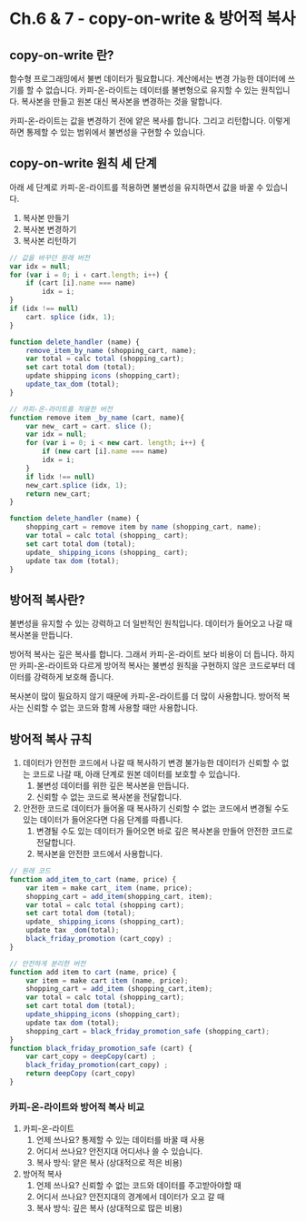 # Ch.6 & 7 - copy-on-write & 방어적 복사

## copy-on-write 란?

함수형 프로그래밍에서 불변 데이터가 필요합니다. 계산에서는 변경 가능한 데이터에 쓰기를 할 수 없습니다. 카피-온-라이트는 데이터를 불변형으로 유지할 수 있는 원칙입니다. 복사본을 만들고 원본 대신 복사본을 변경하는 것을 말합니다.

카피-온-라이트는 값을 변경하기 전에 얕은 복사를 합니다. 그리고 리턴합니다. 이렇게 하면 통제할 수 있는 범위에서 불변성을 구현할 수 있습니다.

## copy-on-write 원칙 세 단계

아래 세 단계로 카피-온-라이트를 적용하면 불변성을 유지하면서 값을 바꿀 수 있습니다.

1. 복사본 만들기
2. 복사본 변경하기
3. 복사본 리턴하기

```jsx
// 값을 바꾸던 원래 버전
var idx = null;
for (var i = 0; i ‹ cart.length; i++) {
	if (cart [i].name === name)
		idx = i;
}
if (idx !== null)
	cart. splice (idx, 1);
}

function delete_handler (name) {
	remove_item_by_name (shopping_cart, name);
	var total = calc total (shopping_cart);
	set cart total dom (total);
	update shipping icons (shopping_cart);
	update_tax_dom (total);
}

// 카피-온-라이트를 적용한 버전
function remove item _by_name (cart, name){
	var new_ cart = cart. slice ();
	var idx = null;
	for (var i = 0; i < new cart. length; i++) {
		if (new cart [i].name === name)
		idx = i;
	}
	if lidx !== null)
	new_cart.splice (idx, 1);
	return new_cart;
}

function delete_handler (name) {
	shopping_cart = remove item by name (shopping_cart, name);
	var total = calc total (shopping_ cart);
	set cart total dom (total);
	update_ shipping_icons (shopping_ cart);
	update tax dom (total);
}
```

## 방어적 복사란?

불변성을 유지할 수 있는 강력하고 더 일반적인 원칙입니다. 데이터가 들어오고 나갈 때 복사본을 만듭니다.

방어적 복사는 깊은 복사를 합니다. 그래서 카피-온-라이트 보다 비용이 더 듭니다. 하지만 카피-온-라이트와 다르게 방어적 복사는 불변성 원칙을 구현하지 않은 코드로부터 데이터를 강력하게 보호해 줍니다.

복사본이 많이 필요하지 않기 때문에 카피-온-라이트를 더 많이 사용합니다. 방어적 복사는 신뢰할 수 없는 코드와 함께 사용할 때만 사용합니다.

## 방어적 복사 규칙

1. 데이터가 안전한 코드에서 나갈 때 복사하기
   변경 불가능한 데이터가 신뢰할 수 없는 코드로 나갈 때, 아래 단계로 원본 데이터를 보호할 수 있습니다.
    1. 불변성 데이터를 위한 깊은 복사본을 만듭니다.
    2. 신뢰할 수 없는 코드로 복사본을 전달합니다.
2. 안전한 코드로 데이터가 들어올 때 복사하기
   신뢰할 수 없는 코드에서 변경될 수도 있는 데이터가 들어온다면 다음 단계를 따릅니다.
    1. 변경될 수도 있는 데이터가 들어오면 바로 깊은 복사본을 만들어 안전한 코드로 전달합니다.
    2. 복사본을 안전한 코드에서 사용합니다.

```jsx
// 원래 코드
function add_item_to_cart (name, price) {
	var item = make cart_ item (name, price);
	shopping_cart = add_item(shopping_cart, item);
	var total = calc total (shopping cart);
	set cart total dom (total);
	update_ shipping_icons (shopping_cart);
	update tax _dom(total);
	black_friday_promotion (cart_copy) ;
}

// 안전하게 분리한 버전
function add item to cart (name, price) {
	var item = make cart item (name, price);
	shopping_cart = add_item (shopping_cart,item);
	var total = calc total (shopping_cart);
	set cart total dom (total);
	update_shipping_icons (shopping_cart);
	update tax dom (total);
	shopping_cart = black_friday_promotion_safe (shopping_cart);
}
function black_friday_promotion_safe (cart) {
	var cart_copy = deepCopy(cart) ;
	black_friday_promotion(cart_copy) ;
	return deepCopy (cart_copy)
}
```

### 카피-온-라이트와 방어적 복사 비교

1. 카피-온-라이트
    1. 언제 쓰나요? 통제할 수 있는 데이터를 바꿀 때 사용
    2. 어디서 쓰나요? 안전지대 어디서나 쓸 수 있습니다.
    3. 복사 방식: 얕은 복사 (상대적으로 적은 비용)
2. 방어적 복사
    1. 언제 쓰나요? 신뢰할 수 없는 코드와 데이터를 주고받아야할 때
    2. 어디서 쓰나요? 안전지대의 경계에서 데이터가 오고 갈 때
    3. 복사 방식: 깊은 복사 (상대적으로 많은 비용)